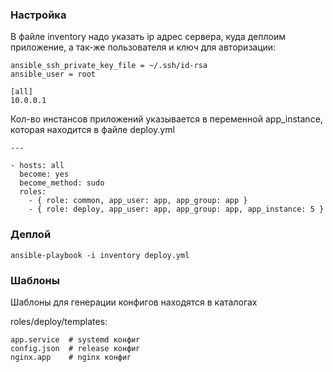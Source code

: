 ### Настройка

В файле inventory надо указать ip адрес сервера, куда деплоим приложение, а так-же пользователя и ключ для авторизации:

```
ansible_ssh_private_key_file = ~/.ssh/id-rsa
ansible_user = root

[all]
10.0.0.1
```

Кол-во инстансов приложений указывается в переменной app_instance, которая находится в файле deploy.yml


```
---

- hosts: all
  become: yes
  become_method: sudo
  roles:
    - { role: common, app_user: app, app_group: app }
    - { role: deploy, app_user: app, app_group: app, app_instance: 5 }
```


### Деплой

```
ansible-playbook -i inventory deploy.yml
```

### Шаблоны
Шаблоны для генерации конфигов находятся в каталогах

roles/deploy/templates:

```
app.service  # systemd конфиг
config.json  # release конфиг
nginx.app    # nginx конфиг
```
